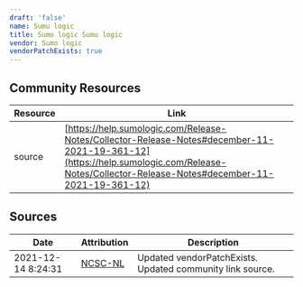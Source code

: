 ```yaml
---
draft: 'false'
name: Sumu logic
title: Sumo logic Sumu logic
vendor: Sumo logic
vendorPatchExists: true
---
```



## Community Resources
| Resource | Link |
| --- | --- |
| source | [https://help.sumologic.com/Release-Notes/Collector-Release-Notes#december-11-2021-19-361-12](https://help.sumologic.com/Release-Notes/Collector-Release-Notes#december-11-2021-19-361-12) |


## Sources
| Date | Attribution | Description |
| --- | --- | --- |
| 2021-12-14 8:24:31 | [NCSC-NL](https://github.com/NCSC-NL/log4shell/blob/main/software/README.md) | Updated vendorPatchExists. Updated community link source.  |
